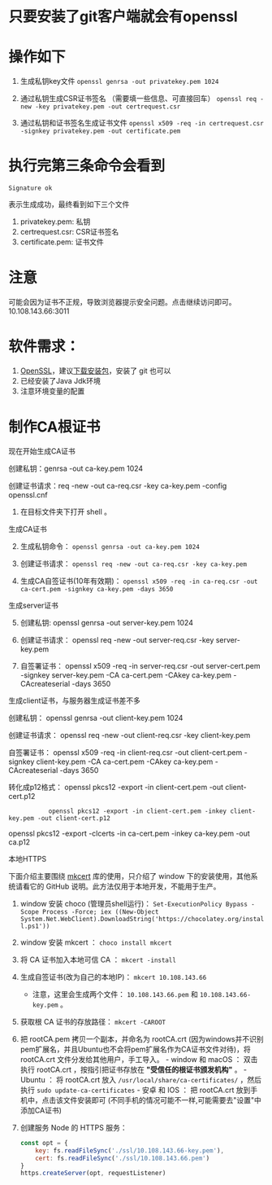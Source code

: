 
# 只要安装了git客户端就会有openssl

# 操作如下

1. 生成私钥key文件
    `openssl genrsa -out privatekey.pem 1024`

2. 通过私钥生成CSR证书签名  （需要填一些信息、可直接回车）
    `openssl req -new -key privatekey.pem -out certrequest.csr`

3. 通过私钥和证书签名生成证书文件
    `openssl x509 -req -in certrequest.csr -signkey privatekey.pem -out certificate.pem`

# 执行完第三条命令会看到

`Signature ok`

表示生成成功，最终看到如下三个文件

  1. privatekey.pem: 私钥
  2. certrequest.csr: CSR证书签名
  3. certificate.pem: 证书文件

# 注意

可能会因为证书不正规，导致浏览器提示安全问题。点击继续访问即可。
10.108.143.66:3011




# 软件需求：

1. [OpenSSL](https://www.openssl.org/)，建议[下载安装包](http://slproweb.com/products/Win32OpenSSL.html)，安装了 git 也可以
2. 已经安装了Java Jdk环境
3. 注意环境变量的配置

# 制作CA根证书

现在开始生成CA证书

创建私钥：genrsa -out ca-key.pem 1024

创建证书请求：req -new -out ca-req.csr -key ca-key.pem -config openssl.cnf





1. 在目标文件夹下打开 shell 。

生成CA证书

2. 生成私钥命令： `openssl genrsa -out ca-key.pem 1024`

3. 创建证书请求： `openssl req -new -out ca-req.csr -key ca-key.pem`

4. 生成CA自签证书(10年有效期)： `openssl x509 -req -in ca-req.csr -out ca-cert.pem -signkey ca-key.pem -days 3650`

生成server证书

5. 创建私钥: openssl genrsa -out server-key.pem 1024

6. 创建证书请求： openssl req -new -out server-req.csr -key server-key.pem

7. 自签署证书： openssl x509 -req -in server-req.csr -out server-cert.pem -signkey server-key.pem -CA ca-cert.pem -CAkey ca-key.pem -CAcreateserial -days 3650


生成client证书，与服务器生成证书差不多

创建私钥： openssl genrsa -out client-key.pem 1024

创建证书请求： openssl req -new -out client-req.csr -key client-key.pem

自签署证书： openssl x509 -req -in client-req.csr -out client-cert.pem -signkey client-key.pem -CA ca-cert.pem -CAkey ca-key.pem -CAcreateserial -days 3650



转化成p12格式： openssl pkcs12 -export -in client-cert.pem -out client-cert.p12

               openssl pkcs12 -export -in client-cert.pem -inkey client-key.pem -out client-cert.p12


openssl pkcs12 -export -clcerts -in ca-cert.pem -inkey ca-key.pem -out ca.p12



本地HTTPS

下面介绍主要围绕 [mkcert](https://github.com/FiloSottile/mkcert) 库的使用，只介绍了 window 下的安装使用，其他系统请看它的 GitHub 说明。此方法仅用于本地开发，不能用于生产。

1. window 安装 choco (管理员shell运行)： `Set-ExecutionPolicy Bypass -Scope Process -Force; iex ((New-Object System.Net.WebClient).DownloadString('https://chocolatey.org/install.ps1'))`

2. window 安装 mkcert ： `choco install mkcert`

3. 将 CA 证书加入本地可信 CA ： `mkcert -install`

4. 生成自签证书(改为自己的本地IP)： `mkcert 10.108.143.66`
    - 注意，这里会生成两个文件： `10.108.143.66.pem` 和 `10.108.143.66-key.pem` 。

5. 获取根 CA 证书的存放路径： `mkcert -CAROOT`

6. 把 rootCA.pem 拷贝一个副本，并命名为 rootCA.crt (因为windows并不识别pem扩展名，并且Ubuntu也不会将pem扩展名作为CA证书文件对待)，将 rootCA.crt 文件分发给其他用户，手工导入。
        - window 和 macOS ： 双击执行 rootCA.crt ，按指引把证书存放在 **"受信任的根证书颁发机构"** 。
        - Ubuntu ： 将 rootCA.crt 放入 `/usr/local/share/ca-certificates/` ，然后执行 `sudo update-ca-certificates`
        - 安卓 和 IOS ： 把 rootCA.crt 放到手机中，点击该文件安装即可 (不同手机的情况可能不一样,可能需要去"设置"中添加CA证书)

7. 创建服务 Node 的 HTTPS 服务： 

    ``` js
    const opt = {
        key: fs.readFileSync('./ssl/10.108.143.66-key.pem'),
        cert: fs.readFileSync('./ssl/10.108.143.66.pem')
    }
    https.createServer(opt, requestListener)
    ```
